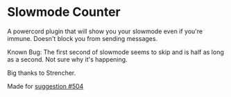 # Slowmode Counter

A powercord plugin that will show you your slowmode even if you're immune. Doesn't block you from sending messages.

Known Bug: The first second of slowmode seems to skip and is half as long as a second. Not sure why it's happening.

Big thanks to Strencher.

Made for [suggestion #504](https://github.com/powercord-community/suggestions/issues/504)